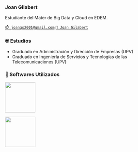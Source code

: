 ### Joan Gilabert 


Estudiante del Mater de Big Data y Cloud en EDEM.

[`📫 joangs2001@gmail.com`](mailto:joangs2001@gmail.com)
[`👷 Joan Gilabert`](https://www.linkedin.com/in/joan-gilabert-a2362b270/)


### 🤓 Estudios

- Graduado en Administración y Dirección de Empresas (UPV)
- Graduado en Ingeniería de Servicios y Tecnologías de las Telecomunicaciones (UPV)

### 🌱 Softwares Utilizados

<img src="https://www.google.com/url?sa=i&url=https%3A%2F%2Fwww.caecis.com%2Fedu%2Fcst-studio-suite%2F&psig=AOvVaw2erYBAJG1IflWIaIuDWSn9&ust=1727608564025000&source=images&cd=vfe&opi=89978449&ved=0CBQQjRxqFwoTCNiWxsbB5YgDFQAAAAAdAAAAABAJ" width="100">

<p align=""> <img src="https://encrypted-tbn0.gstatic.com/images?q=tbn:ANd9GcRRTGdVZ8CQvlQxW0bILfLdKGgMNsWPCIOuBm0BpdyaND2gl-RjAqmLvMd_sznrKK6QAkg&usqp=CAU" width="100">

